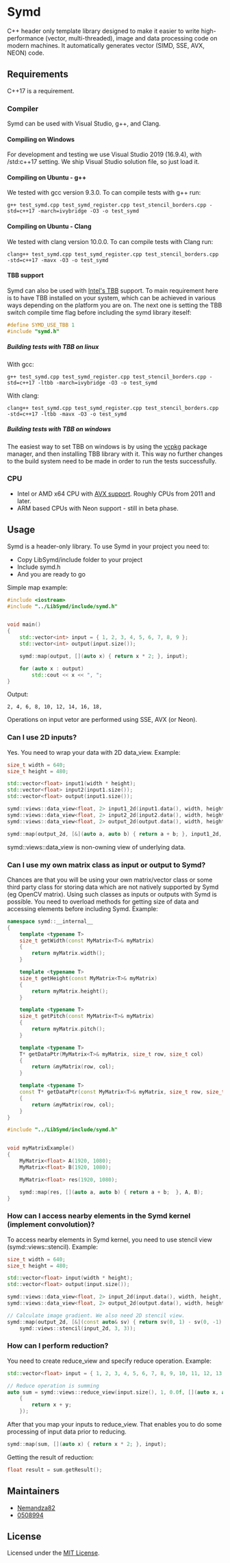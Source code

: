 # Symd
C++ header only template library designed to make it easier to write high-performance (vector, multi-threaded), image and data processing code on modern machines. It automatically generates vector (SIMD, SSE, AVX, NEON) code.

## Requirements

C++17 is a requirement.

### Compiler

Symd can be used with Visual Studio, g++, and Clang.

#### Compiling on Windows

For development and testing we use Visual Studio 2019 (16.9.4), with /std:c++17 setting. 
We ship Visual Studio solution file, so just load it.

#### Compiling on Ubuntu - g++

We tested with gcc version 9.3.0. To can compile tests with g++ run:

```
g++ test_symd.cpp test_symd_register.cpp test_stencil_borders.cpp -std=c++17 -march=ivybridge -O3 -o test_symd
```

#### Compiling on Ubuntu - Clang

We tested with clang version 10.0.0. To can compile tests with Clang run:

```
clang++ test_symd.cpp test_symd_register.cpp test_stencil_borders.cpp -std=c++17 -mavx -O3 -o test_symd
```

#### TBB support

Symd can also be used with [Intel's TBB](https://software.intel.com/content/www/us/en/develop/tools/oneapi/components/onetbb.html) support.
To main requirement here is to have TBB installed on your system, which can be achieved in various ways depending on the platform you are on.
The next one is setting the TBB switch compile time flag before including the symd library iteself:

```cpp
#define SYMD_USE_TBB 1
#include "symd.h"
```

##### Building tests with TBB on linux

With gcc:
```
g++ test_symd.cpp test_symd_register.cpp test_stencil_borders.cpp -std=c++17 -ltbb -march=ivybridge -O3 -o test_symd
```

With clang:
```
clang++ test_symd.cpp test_symd_register.cpp test_stencil_borders.cpp -std=c++17 -ltbb -mavx -O3 -o test_symd
```

##### Building tests with TBB on windows
The easiest way to set TBB on windows is by using the [vcpkg](https://github.com/microsoft/vcpkg) package manager, and then installing TBB library with it.
This way no further changes to the build system need to be made in order to run the tests successfully.


### CPU

 * Intel or AMD x64 CPU with [AVX support](https://en.wikipedia.org/wiki/Advanced_Vector_Extensions). Roughly CPUs from 2011 and later.
 * ARM based CPUs with Neon support - still in beta phase.

## Usage
Symd is a header-only library. To use Symd in your project you need to:

 * Copy LibSymd/include folder to your project
 * Include symd.h
 * And you are ready to go

Simple map example:

```cpp
#include <iostream>
#include "../LibSymd/include/symd.h"


void main()
{
    std::vector<int> input = { 1, 2, 3, 4, 5, 6, 7, 8, 9 };
    std::vector<int> output(input.size());

    symd::map(output, [](auto x) { return x * 2; }, input);

    for (auto x : output)
        std::cout << x << ", ";
}
```

Output:

```
2, 4, 6, 8, 10, 12, 14, 16, 18,
```

Operations on input vetor are performed using SSE, AVX (or Neon).

### Can I use 2D inputs?

Yes. You need to wrap your data with 2D data_view. Example:

```cpp
size_t width = 640;
size_t height = 480;

std::vector<float> input1(width * height);
std::vector<float> input2(input1.size());
std::vector<float> output(input1.size());

symd::views::data_view<float, 2> input1_2d(input1.data(), width, height, width);
symd::views::data_view<float, 2> input2_2d(input2.data(), width, height, width);
symd::views::data_view<float, 2> output_2d(output.data(), width, height, width);

symd::map(output_2d, [&](auto a, auto b) { return a + b; }, input1_2d, input2_2d);
```

symd::views::data_view is non-owning view of underlying data.

### Can I use my own matrix class as input or output to Symd?

Chances are that you will be using your own matrix/vector class or some third party class for storing data which are not natively supported by Symd (eg OpenCV matrix). 
Using such classes as inputs or outputs with Symd is possible. You need to overload methods for getting size of data and accessing elements before including Symd. Example:

```cpp
namespace symd::__internal__
{
    template <typename T>
    size_t getWidth(const MyMatrix<T>& myMatrix)
    {
        return myMatrix.width();
    }

    template <typename T>
    size_t getHeight(const MyMatrix<T>& myMatrix)
    {
        return myMatrix.height();
    }

    template <typename T>
    size_t getPitch(const MyMatrix<T>& myMatrix)
    {
        return myMatrix.pitch();
    }

    template <typename T>
    T* getDataPtr(MyMatrix<T>& myMatrix, size_t row, size_t col)
    {
        return &myMatrix(row, col);
    }

    template <typename T>
    const T* getDataPtr(const MyMatrix<T>& myMatrix, size_t row, size_t col)
    {
        return &myMatrix(row, col);
    }
}

#include "../LibSymd/include/symd.h"


void myMatrixExample()
{
    MyMatrix<float> A(1920, 1080);
    MyMatrix<float> B(1920, 1080);

    MyMatrix<float> res(1920, 1080);

    symd::map(res, [](auto a, auto b) { return a + b;  }, A, B);
}
```


### How can I access nearby elements in the Symd kernel (implement convolution)?

To access nearby elements in Symd kernel, you need to use stencil view (symd::views::stencil). Example:

```cpp
size_t width = 640;
size_t height = 480;

std::vector<float> input(width * height);
std::vector<float> output(input.size());

symd::views::data_view<float, 2> input_2d(input.data(), width, height, width);
symd::views::data_view<float, 2> output_2d(output.data(), width, height, width);

// Calculate image gradient. We also need 2D stencil view.
symd::map(output_2d, [&](const auto& sv) { return sv(0, 1) - sv(0, -1); },
	symd::views::stencil(input_2d, 3, 3));
```


### How can I perform reduction?

You need to create reduce_view and specify reduce operation. Example:

```cpp
std::vector<float> input = { 1, 2, 3, 4, 5, 6, 7, 8, 9, 10, 11, 12, 13, 14, 15, 16, 17, 18 };

// Reduce operation is summing
auto sum = symd::views::reduce_view(input.size(), 1, 0.0f, [](auto x, auto y)
    {
        return x + y;
    });
```

After that you map your inputs to reduce_view. That enables you to do some processing of input data prior to reducing.

```cpp
symd::map(sum, [](auto x) { return x * 2; }, input);
```

Getting the result of reduction:

```cpp
float result = sum.getResult();
```

## Maintainers

 * [Nemandza82](https://github.com/Nemandza82)
 * [0508994](https://github.com/0508994)

## License

Licensed under the [MIT License](LICENSE).
